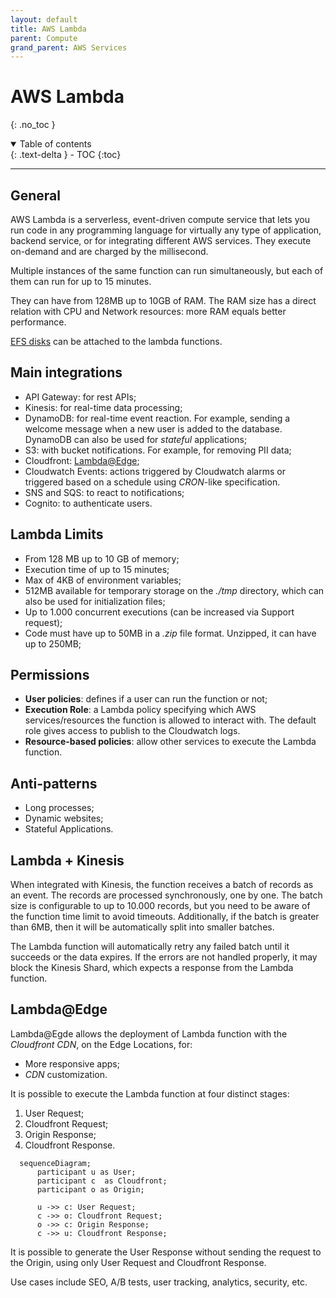 ```yaml
---
layout: default
title: AWS Lambda
parent: Compute
grand_parent: AWS Services
---
```


# AWS Lambda
{: .no_toc }

<details open markdown="block">
  <summary>
    Table of contents
  </summary>
  {: .text-delta }
- TOC
{:toc}
</details>

---

## General

AWS Lambda is a serverless, event-driven compute service that lets you run code in any programming language for virtually any type of application, backend service, or for integrating different AWS services. They execute on-demand and are charged by the millisecond.

Multiple instances of the same function can run simultaneously, but each of them can run for up to 15 minutes. 

They can have from 128MB up to 10GB of RAM. The RAM size has a direct relation with CPU and Network resources: more RAM equals better performance.

[EFS disks](https://paulohsilvapinto.github.io/aws-certify/docs/services/storage/efs.html) can be attached to the lambda functions.

## Main integrations

- API Gateway: for rest APIs;
- Kinesis: for real-time data processing;
- DynamoDB: for real-time event reaction. For example, sending a welcome message when a new user is added to the database. DynamoDB can also be used for *stateful* applications;
- S3: with bucket notifications. For example, for removing PII data;
- Cloudfront: [Lambda@Edge](#lambda@edge);
- Cloudwatch Events: actions triggered by Cloudwatch alarms or triggered based on a schedule using *CRON*-like specification.
- SNS and SQS: to react to notifications;
- Cognito: to authenticate users.

## Lambda Limits

- From 128 MB up to 10 GB of memory;
- Execution time of up to 15 minutes;
- Max of 4KB of environment variables;
- 512MB available for temporary storage on the *./tmp* directory, which can also be used for initialization files;
- Up to 1.000 concurrent executions (can be increased via Support request);
- Code must have up to 50MB in a *.zip* file format. Unzipped, it can have up to 250MB;

## Permissions

- **User policies**: defines if a user can run the function or not;
- **Execution Role**: a Lambda policy specifying which AWS services/resources the function is allowed to interact with. The default role gives access to publish to the Cloudwatch logs.
- **Resource-based policies**: allow other services to execute the Lambda function.

## Anti-patterns

- Long processes;
- Dynamic websites;
- Stateful Applications.

## Lambda + Kinesis

When integrated with Kinesis, the function receives a batch of records as an event. The records are processed synchronously, one by one. The batch size is configurable to up to 10.000 records, but you need to be aware of the function time limit to avoid timeouts. Additionally, if the batch is greater than 6MB, then it will be automatically split into smaller batches.

The Lambda function will automatically retry any failed batch until it succeeds or the data expires. If the errors are not handled properly, it may block the Kinesis Shard, which expects a response from the Lambda function. 

## Lambda@Edge

Lambda@Egde allows the deployment of Lambda function with the *Cloudfront CDN*, on the Edge Locations, for:

- More responsive apps;
- *CDN* customization.

It is possible to execute the Lambda function at four distinct stages:

1. User Request;
2. Cloudfront Request;
3. Origin Response;
4. Cloudfront Response.

```mermaid
  sequenceDiagram;
      participant u as User;
      participant c  as Cloudfront;
      participant o as Origin;

      u ->> c: User Request;
      c ->> o: Cloudfront Request;
      o ->> c: Origin Response;
      c ->> u: Cloudfront Response;
```

It is possible to generate the User Response without sending the request to the Origin, using only User Request and Cloudfront Response.

Use cases include SEO, A/B tests, user tracking, analytics, security, etc.